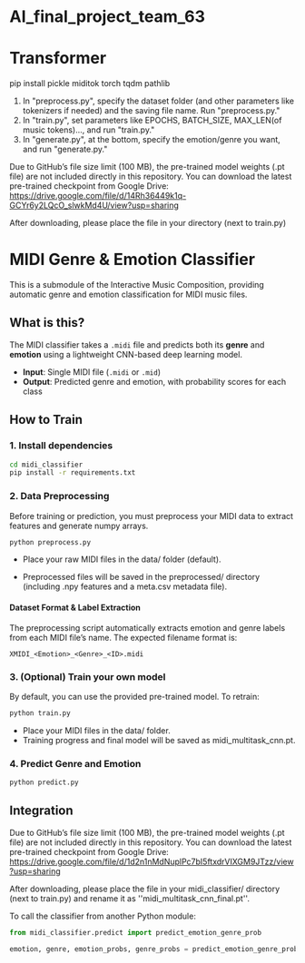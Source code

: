 # AI_final_project_team_63

# Transformer
pip install pickle miditok torch tqdm pathlib

1. In "preprocess.py", specify the dataset folder (and other parameters like tokenizers if needed) and the saving file name. Run "preprocess.py."
2. In "train.py", set parameters like EPOCHS, BATCH_SIZE, MAX_LEN(of music tokens)..., and run "train.py."
3. In "generate.py", at the bottom, specify the emotion/genre you want, and run "generate.py."

Due to GitHub’s file size limit (100 MB), the pre-trained model weights (.pt file) are not included directly in this repository.
You can download the latest pre-trained checkpoint from Google Drive:
https://drive.google.com/file/d/14Rh36449k1q-GCYr6y2LQcO_slwkMd4U/view?usp=sharing

After downloading, please place the file in your directory (next to train.py)

# MIDI Genre & Emotion Classifier

This is a submodule of the Interactive Music Composition, providing automatic genre and emotion classification for MIDI music files.

## What is this?

The MIDI classifier takes a `.midi` file and predicts both its **genre** and **emotion** using a lightweight CNN-based deep learning model.

- **Input**: Single MIDI file (`.midi` or `.mid`)
- **Output**: Predicted genre and emotion, with probability scores for each class

## How to Train

### 1. Install dependencies

```bash
cd midi_classifier
pip install -r requirements.txt
```

### 2. Data Preprocessing
Before training or prediction, you must preprocess your MIDI data to extract features and generate numpy arrays.

```bash
python preprocess.py
```
- Place your raw MIDI files in the data/ folder (default).

- Preprocessed files will be saved in the preprocessed/ directory (including .npy features and a meta.csv metadata file).

#### Dataset Format & Label Extraction
The preprocessing script automatically extracts emotion and genre labels from each MIDI file’s name.
The expected filename format is:
```php-template
XMIDI_<Emotion>_<Genre>_<ID>.midi
```

### 3. (Optional) Train your own model

By default, you can use the provided pre-trained model.
To retrain:

```bash
python train.py
```

- Place your MIDI files in the data/ folder.
- Training progress and final model will be saved as midi_multitask_cnn.pt.

### 4. Predict Genre and Emotion

```bash
python predict.py
```
## Integration

Due to GitHub’s file size limit (100 MB), the pre-trained model weights (.pt file) are not included directly in this repository.
You can download the latest pre-trained checkpoint from Google Drive:
https://drive.google.com/file/d/1d2n1nMdNuplPc7bI5ftxdrVIXGM9JTzz/view?usp=sharing

After downloading, please place the file in your midi_classifier/ directory (next to train.py) and rename it as ''midi_multitask_cnn_final.pt''.

To call the classifier from another Python module:

```python
from midi_classifier.predict import predict_emotion_genre_prob

emotion, genre, emotion_probs, genre_probs = predict_emotion_genre_prob("path/to/file.midi")
```
